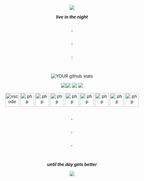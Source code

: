 <div id="header" align="center">
  <img src="https://i.pinimg.com/originals/22/da/c7/22dac70c412e3afdb923eaf4cc6b9d59.gif"/>
</div>


<div id="header2" align="center">
  <p><b><i>live in the night</i></b></p>
  <h3> . </h3>
  <h3> . </h3>
  <h3> . </h3> <br>
 

   ![YOUR github stats](https://github-readme-stats.vercel.app/api?username=vinicius-ratzke)

   [<img src="https://img.shields.io/badge/twitter-%231DA1F2.svg?&style=for-the-badge&logo=twitter&logoColor=black" />](https://twitter.com/Vinixdddd)[<img src =            "https://img.shields.io/badge/instagram-%23E4405F.svg?&style=for-the-badge&logo=instagram&logoColor=black">](https://www.instagram.com/viniratzke/) [<img src =          "https://img.shields.io/badge/facebook-%231877F2.svg?&style=for-the-badge&logo=facebook&logoColor=black">](https://www.facebook.com/vinicius.ratzkeservelo) [<img src    =  "https://img.shields.io/badge/discord-%231877F2.svg?&style=for-the-badge&logo=discord&logoColor=black">](https://discord.com/users/371069087171870730/)
</div>
  


<p align="center">
<img src="https://cdn.jsdelivr.net/gh/devicons/devicon/icons/vscode/vscode-original.svg" alt="vscode" width="45" height="45"/>
<img src="https://cdn.jsdelivr.net/gh/devicons/devicon/icons/javascript/javascript-original.svg" alt="php" width="45" height="45"/>
<img src="https://cdn.jsdelivr.net/gh/devicons/devicon/icons/css3/css3-original.svg" alt="php" width="45" height="45"/>
<img src="https://cdn.jsdelivr.net/gh/devicons/devicon/icons/html5/html5-original.svg" alt="php" width="45" height="45"/>
<img src="https://cdn.jsdelivr.net/gh/devicons/devicon/icons/java/java-original.svg" alt="php" width="45" height="45"/>
<img src="https://cdn.jsdelivr.net/gh/devicons/devicon/icons/php/php-original.svg" alt="php" width="45" height="45"/>
<img src="https://cdn.jsdelivr.net/gh/devicons/devicon/icons/mysql/mysql-original.svg" alt="php" width="45" height="45"/>
<img src="https://cdn.jsdelivr.net/gh/devicons/devicon/icons/c/c-original.svg" alt="php" width="45" height="45"/>
<img src="https://cdn.jsdelivr.net/gh/devicons/devicon/icons/python/python-original.svg" alt="php" width="45" height="45"/></p>

<div id="header3" align="center">
 <b> <i>
 <h3> . </h3>
 <h3> . </h3>
 <h3> . </h3> <br>
  </b> </i>
  
  
<div id="header4" align="center">
  <p><b><i>until the day gets better</i></b></p>
  <img src="https://preview.redd.it/asxhfnvdvmb21.gif?width=540&auto=webp&s=7886a90135eb411f1dcb64c6df49d87651b22c20"/>
</div>
  
  
 

